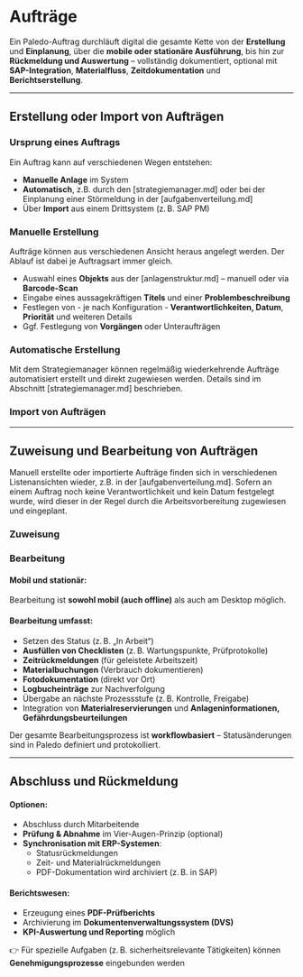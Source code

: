 # Aufträge

Ein Paledo-Auftrag durchläuft digital die gesamte Kette von der **Erstellung** und **Einplanung**, über die **mobile oder stationäre Ausführung**, bis hin zur **Rückmeldung und Auswertung** – vollständig dokumentiert, optional mit **SAP-Integration**, **Materialfluss**, **Zeitdokumentation** und **Berichtserstellung**.

***

## Erstellung oder Import von Aufträgen

### Ursprung eines Auftrags

Ein Auftrag kann auf verschiedenen Wegen entstehen:

* **Manuelle Anlage** im System 
* **Automatisch**, z.B. durch den [strategiemanager.md] oder bei der Einplanung einer Störmeldung in der [aufgabenverteilung.md]
* Über **Import** aus einem Drittsystem (z. B. SAP PM)

### Manuelle Erstellung

Aufträge können aus verschiedenen Ansicht heraus angelegt werden. Der Ablauf ist dabei je Auftragsart immer gleich.

* Auswahl eines **Objekts** aus der [anlagenstruktur.md] – manuell oder via **Barcode-Scan**
* Eingabe eines aussagekräftigen **Titels** und einer **Problembeschreibung**
* Festlegen von - je nach Konfiguration - **Verantwortlichkeiten, Datum**, **Priorität** und weiteren Details
* Ggf. Festlegung von **Vorgängen** oder Unteraufträgen 

### Automatische Erstellung

Mit dem Strategiemanager können regelmäßig wiederkehrende Aufträge automatisiert erstellt und direkt zugewiesen werden. Details sind im Abschnitt [strategiemanager.md] beschrieben. 

### Import von Aufträgen

***

## Zuweisung und Bearbeitung von Aufträgen

Manuell erstellte oder importierte Aufträge finden sich in verschiedenen Listenansichten wieder, z.B. in der [aufgabenverteilung.md]. Sofern an einem Auftrag noch keine Verantwortlichkeit und kein Datum festgelegt wurde, wird dieser in der Regel durch die Arbeitsvorbereitung zugewiesen und eingeplant.

### Zuweisung

### Bearbeitung

#### Mobil und stationär:

Bearbeitung ist **sowohl mobil (auch offline)** als auch am Desktop möglich.

#### Bearbeitung umfasst:

* Setzen des Status (z. B. „In Arbeit“)
* **Ausfüllen von Checklisten** (z. B. Wartungspunkte, Prüfprotokolle)
* **Zeitrückmeldungen** (für geleistete Arbeitszeit)
* **Materialbuchungen** (Verbrauch dokumentieren)
* **Fotodokumentation** (direkt vor Ort)
* **Logbucheinträge** zur Nachverfolgung
* Übergabe an nächste Prozessstufe (z. B. Kontrolle, Freigabe)
* Integration von **Materialreservierungen** und **Anlageninformationen, Gefährdungsbeurteilungen**

Der gesamte Bearbeitungsprozess ist **workflowbasiert** – Statusänderungen sind in Paledo definiert und protokolliert.

***

## Abschluss und Rückmeldung

#### Optionen:

* Abschluss durch Mitarbeitende
* **Prüfung & Abnahme** im Vier-Augen-Prinzip (optional)
* **Synchronisation mit ERP-Systemen**:
  * Statusrückmeldungen
  * Zeit- und Materialrückmeldungen
  * PDF-Dokumentation wird archiviert (z. B. in SAP)

#### Berichtswesen:

* Erzeugung eines **PDF-Prüfberichts**
* Archivierung im **Dokumentenverwaltungssystem (DVS)**
* **KPI-Auswertung und Reporting** möglich

👉 Für spezielle Aufgaben (z. B. sicherheitsrelevante Tätigkeiten) können **Genehmigungsprozesse** eingebunden werden